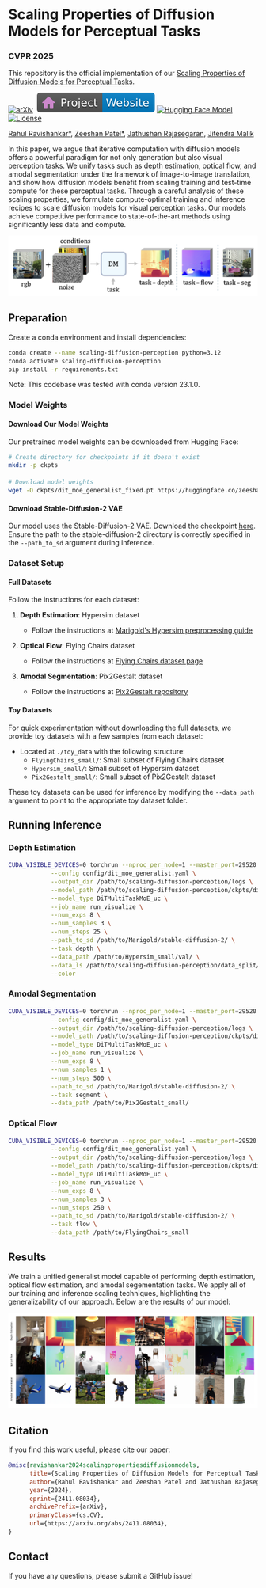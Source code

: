 # Scaling Properties of Diffusion Models for Perceptual Tasks

### CVPR 2025

This repository is the official implementation of our [Scaling Properties of Diffusion Models for Perceptual Tasks](https://arxiv.org/abs/2411.08034).

[![arXiv](https://img.shields.io/badge/arXiv%20paper-2411.08034-b31b1b.svg)](https://arxiv.org/abs/2411.08034)&nbsp;
[![Website](doc/badge-website.svg)](https://scaling-diffusion-perception.github.io/)
[![Hugging Face Model](https://img.shields.io/badge/%F0%9F%A4%97%20Hugging%20Face-Model-green)](https://huggingface.co/zeeshanp/scaling_diffusion_perception)
[![License](https://img.shields.io/badge/License-Apache--2.0-929292)](https://www.apache.org/licenses/LICENSE-2.0)

[Rahul Ravishankar*](https://rravishankar1.github.io/),
[Zeeshan Patel*](https://www.zeeshanp.me/),
[Jathushan Rajasegaran](https://brjathu.github.io/),
[Jitendra Malik](https://people.eecs.berkeley.edu/~malik/)


In this paper, we argue that iterative computation with diffusion models offers a powerful paradigm for not only generation but also visual perception tasks. We unify tasks such as depth estimation, optical flow, and amodal segmentation under the framework of image-to-image translation, and show how diffusion models benefit from scaling training and test-time compute for these perceptual tasks. Through a careful analysis of these scaling properties, we formulate compute-optimal training and inference recipes to scale diffusion models for visual perception tasks. Our models achieve competitive performance to state-of-the-art methods using significantly less data and compute.

![main_figure](./doc/main_fig.png)

## Preparation

Create a conda environment and install dependencies:

```bash
conda create --name scaling-diffusion-perception python=3.12
conda activate scaling-diffusion-perception
pip install -r requirements.txt
```

Note: This codebase was tested with conda version 23.1.0.

### Model Weights

#### Download Our Model Weights
Our pretrained model weights can be downloaded from Hugging Face:

```bash
# Create directory for checkpoints if it doesn't exist
mkdir -p ckpts

# Download model weights
wget -O ckpts/dit_moe_generalist_fixed.pt https://huggingface.co/zeeshanp/scaling_diffusion_perception/resolve/main/dit_moe_generalist.pt
```

#### Download Stable-Diffusion-2 VAE
Our model uses the Stable-Diffusion-2 VAE. Download the checkpoint [here](https://huggingface.co/zeeshanp/scaling_diffusion_perception). Ensure the path to the stable-diffusion-2 directory is correctly specified in the `--path_to_sd` argument during inference.


### Dataset Setup

#### Full Datasets
Follow the instructions for each dataset:

1. **Depth Estimation**: Hypersim dataset
   - Follow the instructions at [Marigold's Hypersim preprocessing guide](https://github.com/prs-eth/Marigold/blob/main/script/dataset_preprocess/hypersim/README.md)

2. **Optical Flow**: Flying Chairs dataset
   - Follow the instructions at [Flying Chairs dataset page](https://lmb.informatik.uni-freiburg.de/resources/datasets/FlyingChairs.en.html)

3. **Amodal Segmentation**: Pix2Gestalt dataset
   - Follow the instructions at [Pix2Gestalt repository](https://github.com/cvlab-columbia/pix2gestalt?tab=readme-ov-file#dataset)

#### Toy Datasets
For quick experimentation without downloading the full datasets, we provide toy datasets with a few samples from each dataset:

- Located at `./toy_data` with the following structure:
  - `FlyingChairs_small/`: Small subset of Flying Chairs dataset
  - `Hypersim_small/`: Small subset of Hypersim dataset
  - `Pix2Gestalt_small/`: Small subset of Pix2Gestalt dataset

These toy datasets can be used for inference by modifying the `--data_path` argument to point to the appropriate toy dataset folder.

## Running Inference

### Depth Estimation

```bash
CUDA_VISIBLE_DEVICES=0 torchrun --nproc_per_node=1 --master_port=29520 run_inference.py \
            --config config/dit_moe_generalist.yaml \
            --output_dir /path/to/scaling-diffusion-perception/logs \
            --model_path /path/to/scaling-diffusion-perception/ckpts/dit_moe_generalist.pt \
            --model_type DiTMultiTaskMoE_uc \
            --job_name run_visualize \
            --num_exps 8 \
            --num_samples 3 \
            --num_steps 25 \
            --path_to_sd /path/to/Marigold/stable-diffusion-2/ \
            --task depth \
            --data_path /path/to/Hypersim_small/val/ \
            --data_ls /path/to/scaling-diffusion-perception/data_split/hysim_filename_list_val_filtered.txt \
            --color
```

### Amodal Segmentation

```bash
CUDA_VISIBLE_DEVICES=0 torchrun --nproc_per_node=1 --master_port=29520 run_inference.py \
            --config config/dit_moe_generalist.yaml \
            --output_dir /path/to/scaling-diffusion-perception/logs \
            --model_path /path/to/scaling-diffusion-perception/ckpts/dit_moe_generalist.pt \
            --model_type DiTMultiTaskMoE_uc \
            --job_name run_visualize \
            --num_exps 8 \
            --num_samples 1 \
            --num_steps 500 \
            --path_to_sd /path/to/Marigold/stable-diffusion-2/ \
            --task segment \
            --data_path /path/to/Pix2Gestalt_small/
```

### Optical Flow

```bash
CUDA_VISIBLE_DEVICES=0 torchrun --nproc_per_node=1 --master_port=29520 run_inference.py \
            --config config/dit_moe_generalist.yaml \
            --output_dir /path/to/scaling-diffusion-perception/logs \
            --model_path /path/to/scaling-diffusion-perception/ckpts/dit_moe_generalist.pt \
            --model_type DiTMultiTaskMoE_uc \
            --job_name run_visualize \
            --num_exps 8 \
            --num_samples 3 \
            --num_steps 250 \
            --path_to_sd /path/to/Marigold/stable-diffusion-2/ \
            --task flow \
            --data_path /path/to/FlyingChairs_small
```

## Results

We train a unified generalist model capable of performing depth estimation, optical flow estimation, and amodal segementation tasks. We apply all of our training and inference scaling techniques, highlighting the generalizability of our approach. Below are the results of our model:

![results](./doc/samples_fig.png)

## Citation

If you find this work useful, please cite our paper:

```bibtex
@misc{ravishankar2024scalingpropertiesdiffusionmodels,
      title={Scaling Properties of Diffusion Models for Perceptual Tasks}, 
      author={Rahul Ravishankar and Zeeshan Patel and Jathushan Rajasegaran and Jitendra Malik},
      year={2024},
      eprint={2411.08034},
      archivePrefix={arXiv},
      primaryClass={cs.CV},
      url={https://arxiv.org/abs/2411.08034}, 
}
```

## Contact

If you have any questions, please submit a GitHub issue!